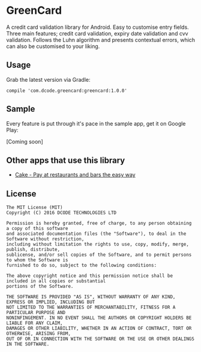 GreenCard
=======

A credit card validation library for Android. Easy to customise entry fields. Three main features;
credit card validation, expiry date validation and cvv validation.  Follows the Luhn algorithm and presents
contextual errors, which can also be customised to your liking.

Usage
--------

   Grab the latest version via Gradle:

    compile 'com.dcode.greencard:greencard:1.0.0'

Sample
--------

Every feature is put through it's pace in the sample app,
get it on Google Play:

[Coming soon]

Other apps that use this library
--------
* [Cake - Pay at restaurants and bars the easy way][1]

License
--------
    The MIT License (MIT)
    Copyright (C) 2016 DCODE TECHNOLOGIES LTD

    Permission is hereby granted, free of charge, to any person obtaining a copy of this software
    and associated documentation files (the "Software"), to deal in the Software without restriction,
    including without limitation the rights to use, copy, modify, merge, publish, distribute,
    sublicense, and/or sell copies of the Software, and to permit persons to whom the Software is
    furnished to do so, subject to the following conditions:

    The above copyright notice and this permission notice shall be included in all copies or substantial
    portions of the Software.

    THE SOFTWARE IS PROVIDED "AS IS", WITHOUT WARRANTY OF ANY KIND, EXPRESS OR IMPLIED, INCLUDING BUT
    NOT LIMITED TO THE WARRANTIES OF MERCHANTABILITY, FITNESS FOR A PARTICULAR PURPOSE AND
    NONINFINGEMENT. IN NO EVENT SHALL THE AUTHORS OR COPYRIGHT HOLDERS BE LIABLE FOR ANY CLAIM,
    DAMAGES OR OTHER LIABILITY, WHETHER IN AN ACTION OF CONTRACT, TORT OR OTHERWISE, ARISING FROM,
    OUT OF OR IN CONNECTION WITH THE SOFTWARE OR THE USE OR OTHER DEALINGS IN THE SOFTWARE.

[1]: https://play.google.com/store/apps/details?id=com.cakeapp
